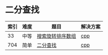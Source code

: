 # 二分查找

|索引|难度|题目|解决方案|
|----|----|----|--------|
|33|中等|[搜索旋转排序数组](https://leetcode-cn.com/problems/search-in-rotated-sorted-array/)|[cpp](../problem/33_search.md)|
|704|简单|[二分查找](https://leetcode-cn.com/problems/binary-search/)|[cpp](../problem/704_search.md)|
